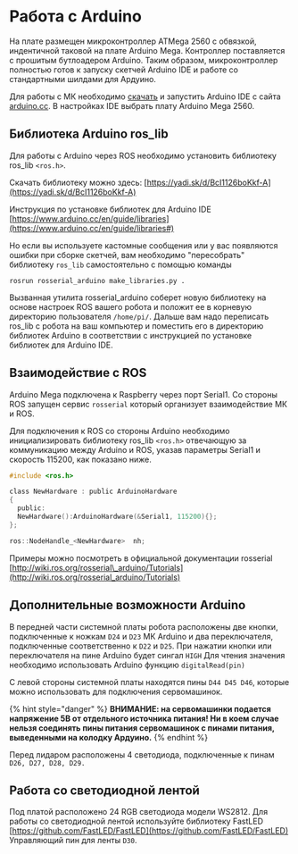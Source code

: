 # Работа с Arduino

На плате размещен микроконтроллер ATMega 2560 с обвязкой, индентичной таковой на плате Arduino Mega. Контроллер поставляется с прошитым бутлоадером Arduino. Таким образом, микроконтроллер полностью готов к запуску скетчей Arduino IDE и работе со стандартными шилдами для Ардуино.

Для работы с МК необходимо [скачать](https://www.arduino.cc/en/Main/Software) и запустить Arduino IDE с сайта[ arduino.cc](https://www.arduino.cc/en/Main/Software). В настройках IDE выбрать плату Arduino Mega 2560.

## Библиотека Arduino ros\_lib

Для работы с Arduino через ROS необходимо установить библиотеку ros\_lib `<ros.h>`.

Скачать библиотеку можно здесь: [https://yadi.sk/d/BcI1126boKkf-A](https://yadi.sk/d/BcI1126boKkf-A)

Инструкция по установке библиотек для Arduino IDE [https://www.arduino.cc/en/guide/libraries](https://www.arduino.cc/en/guide/libraries#)

Но если вы используете кастомные сообщения или у вас появляются ошибки при сборке скетчей, вам необходимо "пересобрать" библиотеку `ros_lib` самостоятельно с помощью команды

```text
rosrun rosserial_arduino make_libraries.py .
```

Вызванная утилита rosserial\_arduino соберет новую библиотеку на основе настроек ROS вашего робота и положит ее в корневую директорию пользователя `/home/pi/`. Дальше вам надо переписать ros\_lib с робота на ваш компьютер и поместить его в директорию библиотек Arduino в соответствии с инструкцией по установке библиотек для Arduino IDE.

## Взаимодействие с ROS

Arduino Mega подключена к Raspberry через порт Serial1. Со стороны ROS запущен сервис `rosserial` который организует взаимодействие МК и ROS.

Для подключения к ROS со стороны Arduino необходимо инициализировать библиотеку ros\_lib `<ros.h>` отвечающую за коммуникацию между Arduino и ROS, указав параметры Serial1 и скорость 115200, как показано ниже.

```c
#include <ros.h>

class NewHardware : public ArduinoHardware
{
  public:
  NewHardware():ArduinoHardware(&Serial1, 115200){};
};

ros::NodeHandle_<NewHardware>  nh;
```

Примеры можно посмотреть в официальной документации rosserial [http://wiki.ros.org/rosserial\_arduino/Tutorials](http://wiki.ros.org/rosserial_arduino/Tutorials)

## Дополнительные возможности Arduino

В передней части системной платы робота расположены две кнопки, подключенные к ножкам `D24` и `D23` МК Arduino и два переключателя, подключенные соответственно к `D22` и `D25`. При нажатии кнопки или переключателя на пине Arduino будет сингал `HIGH` Для чтения значения необходимо использовать Arduino функцию `digitalRead(pin)`

С левой стороны системной платы находятся пины `D44 D45 D46`, которые можно использовать для подключения сервомашинок. 

{% hint style="danger" %}
**ВНИМАНИЕ: на сервомашинки подается напряжение 5В от отдельного источника питания! Ни в коем случае нельзя соединять пины питания сервомашинок с пинами питания, выведенными на колодку Ардуино.**
{% endhint %}

Перед лидаром расположены 4 светодиода, подключенные к пинам `D26, D27, D28, D29.`

## Работа со светодиодной лентой

Под платой расположено 24 RGB светодиода модели WS2812. Для работы со светодиодной лентой используйте библиотеку FastLED [https://github.com/FastLED/FastLED](https://github.com/FastLED/FastLED) Управляющий пин для ленты `D30`.

